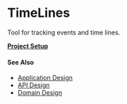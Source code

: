 # TimeLines

Tool for tracking events and time lines.

[__Project Setup__](Wiki/setup.md)

#### See Also

- [Application Design](Wiki/applicationDesign.md)
- [API Design](Wiki/apiDesign.md)
- [Domain Design](Wiki/domainDesign.md)
